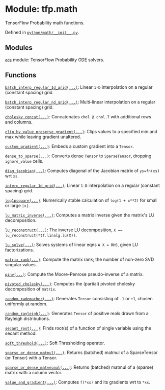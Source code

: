 <div itemscope itemtype="http://developers.google.com/ReferenceObject">
<meta itemprop="name" content="tfp.math" />
<meta itemprop="path" content="Stable" />
</div>

# Module: tfp.math

TensorFlow Probability math functions.



Defined in [`python/math/__init__.py`](https://github.com/tensorflow/probability/tree/master/tensorflow_probability/python/math/__init__.py).

<!-- Placeholder for "Used in" -->


## Modules

[`ode`](../tfp/math/ode.md) module: TensorFlow Probability ODE solvers.

## Functions

[`batch_interp_regular_1d_grid(...)`](../tfp/math/batch_interp_regular_1d_grid.md): Linear `1-D` interpolation on a regular (constant spacing) grid.

[`batch_interp_regular_nd_grid(...)`](../tfp/math/batch_interp_regular_nd_grid.md): Multi-linear interpolation on a regular (constant spacing) grid.

[`cholesky_concat(...)`](../tfp/math/cholesky_concat.md): Concatenates `chol @ chol.T` with additional rows and columns.

[`clip_by_value_preserve_gradient(...)`](../tfp/math/clip_by_value_preserve_gradient.md): Clips values to a specified min and max while leaving gradient unaltered.

[`custom_gradient(...)`](../tfp/math/custom_gradient.md): Embeds a custom gradient into a `Tensor`.

[`dense_to_sparse(...)`](../tfp/math/dense_to_sparse.md): Converts dense `Tensor` to `SparseTensor`, dropping `ignore_value` cells.

[`diag_jacobian(...)`](../tfp/math/diag_jacobian.md): Computes diagonal of the Jacobian matrix of `ys=fn(xs)` wrt `xs`.

[`interp_regular_1d_grid(...)`](../tfp/math/interp_regular_1d_grid.md): Linear `1-D` interpolation on a regular (constant spacing) grid.

[`log1psquare(...)`](../tfp/math/log1psquare.md): Numerically stable calculation of `log(1 + x**2)` for small or large `|x|`.

[`lu_matrix_inverse(...)`](../tfp/math/lu_matrix_inverse.md): Computes a matrix inverse given the matrix's LU decomposition.

[`lu_reconstruct(...)`](../tfp/math/lu_reconstruct.md): The inverse LU decomposition, `X == lu_reconstruct(*tf.linalg.lu(X))`.

[`lu_solve(...)`](../tfp/math/lu_solve.md): Solves systems of linear eqns `A X = RHS`, given LU factorizations.

[`matrix_rank(...)`](../tfp/math/matrix_rank.md): Compute the matrix rank; the number of non-zero SVD singular values.

[`pinv(...)`](../tfp/math/pinv.md): Compute the Moore-Penrose pseudo-inverse of a matrix.

[`pivoted_cholesky(...)`](../tfp/math/pivoted_cholesky.md): Computes the (partial) pivoted cholesky decomposition of `matrix`.

[`random_rademacher(...)`](../tfp/math/random_rademacher.md): Generates `Tensor` consisting of `-1` or `+1`, chosen uniformly at random.

[`random_rayleigh(...)`](../tfp/math/random_rayleigh.md): Generates `Tensor` of positive reals drawn from a Rayleigh distributions.

[`secant_root(...)`](../tfp/math/secant_root.md): Finds root(s) of a function of single variable using the secant method.

[`soft_threshold(...)`](../tfp/math/soft_threshold.md): Soft Thresholding operator.

[`sparse_or_dense_matmul(...)`](../tfp/math/sparse_or_dense_matmul.md): Returns (batched) matmul of a SparseTensor (or Tensor) with a Tensor.

[`sparse_or_dense_matvecmul(...)`](../tfp/math/sparse_or_dense_matvecmul.md): Returns (batched) matmul of a (sparse) matrix with a column vector.

[`value_and_gradient(...)`](../tfp/math/value_and_gradient.md): Computes `f(*xs)` and its gradients wrt to `*xs`.

